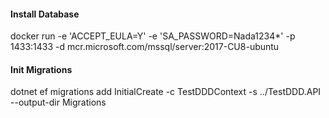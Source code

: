 #### Install Database
docker run -e 'ACCEPT_EULA=Y' -e 'SA_PASSWORD=Nada1234*' -p 1433:1433 -d mcr.microsoft.com/mssql/server:2017-CU8-ubuntu

#### Init Migrations
dotnet ef migrations add InitialCreate -c TestDDDContext -s ../TestDDD.API --output-dir Migrations
